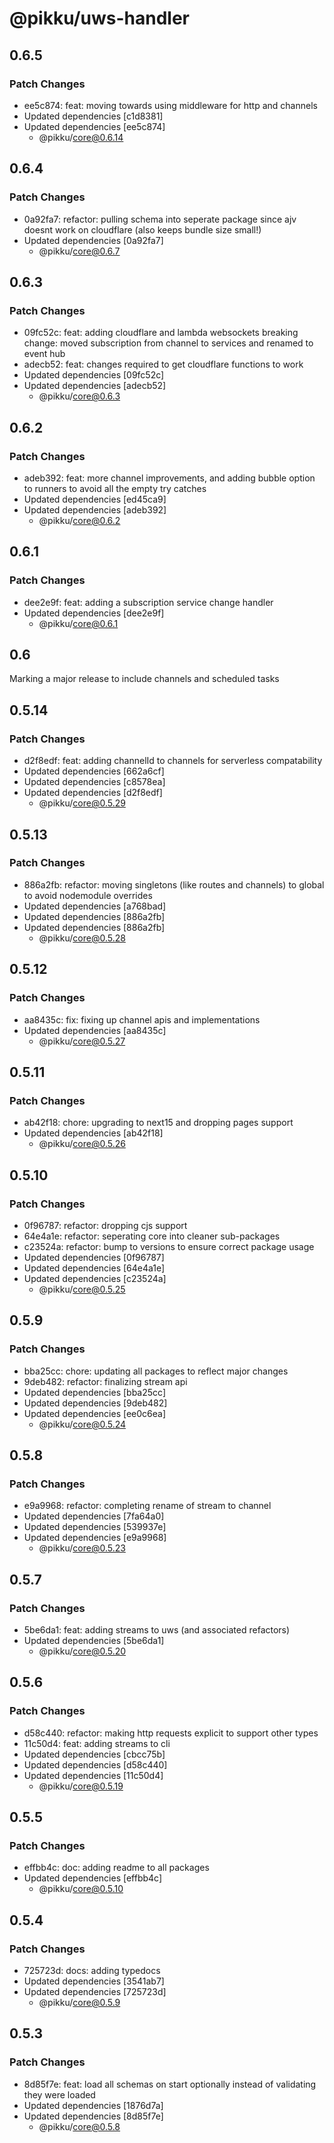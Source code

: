 # @pikku/uws-handler

## 0.6.5

### Patch Changes

- ee5c874: feat: moving towards using middleware for http and channels
- Updated dependencies [c1d8381]
- Updated dependencies [ee5c874]
  - @pikku/core@0.6.14

## 0.6.4

### Patch Changes

- 0a92fa7: refactor: pulling schema into seperate package since ajv doesnt work on cloudflare (also keeps bundle size small!)
- Updated dependencies [0a92fa7]
  - @pikku/core@0.6.7

## 0.6.3

### Patch Changes

- 09fc52c: feat: adding cloudflare and lambda websockets
  breaking change: moved subscription from channel to services and renamed to event hub
- adecb52: feat: changes required to get cloudflare functions to work
- Updated dependencies [09fc52c]
- Updated dependencies [adecb52]
  - @pikku/core@0.6.3

## 0.6.2

### Patch Changes

- adeb392: feat: more channel improvements, and adding bubble option to runners to avoid all the empty try catches
- Updated dependencies [ed45ca9]
- Updated dependencies [adeb392]
  - @pikku/core@0.6.2

## 0.6.1

### Patch Changes

- dee2e9f: feat: adding a subscription service change handler
- Updated dependencies [dee2e9f]
  - @pikku/core@0.6.1

## 0.6

Marking a major release to include channels and scheduled tasks

## 0.5.14

### Patch Changes

- d2f8edf: feat: adding channelId to channels for serverless compatability
- Updated dependencies [662a6cf]
- Updated dependencies [c8578ea]
- Updated dependencies [d2f8edf]
  - @pikku/core@0.5.29

## 0.5.13

### Patch Changes

- 886a2fb: refactor: moving singletons (like routes and channels) to global to avoid nodemodule overrides
- Updated dependencies [a768bad]
- Updated dependencies [886a2fb]
- Updated dependencies [886a2fb]
  - @pikku/core@0.5.28

## 0.5.12

### Patch Changes

- aa8435c: fix: fixing up channel apis and implementations
- Updated dependencies [aa8435c]
  - @pikku/core@0.5.27

## 0.5.11

### Patch Changes

- ab42f18: chore: upgrading to next15 and dropping pages support
- Updated dependencies [ab42f18]
  - @pikku/core@0.5.26

## 0.5.10

### Patch Changes

- 0f96787: refactor: dropping cjs support
- 64e4a1e: refactor: seperating core into cleaner sub-packages
- c23524a: refactor: bump to versions to ensure correct package usage
- Updated dependencies [0f96787]
- Updated dependencies [64e4a1e]
- Updated dependencies [c23524a]
  - @pikku/core@0.5.25

## 0.5.9

### Patch Changes

- bba25cc: chore: updating all packages to reflect major changes
- 9deb482: refactor: finalizing stream api
- Updated dependencies [bba25cc]
- Updated dependencies [9deb482]
- Updated dependencies [ee0c6ea]
  - @pikku/core@0.5.24

## 0.5.8

### Patch Changes

- e9a9968: refactor: completing rename of stream to channel
- Updated dependencies [7fa64a0]
- Updated dependencies [539937e]
- Updated dependencies [e9a9968]
  - @pikku/core@0.5.23

## 0.5.7

### Patch Changes

- 5be6da1: feat: adding streams to uws (and associated refactors)
- Updated dependencies [5be6da1]
  - @pikku/core@0.5.20

## 0.5.6

### Patch Changes

- d58c440: refactor: making http requests explicit to support other types
- 11c50d4: feat: adding streams to cli
- Updated dependencies [cbcc75b]
- Updated dependencies [d58c440]
- Updated dependencies [11c50d4]
  - @pikku/core@0.5.19

## 0.5.5

### Patch Changes

- effbb4c: doc: adding readme to all packages
- Updated dependencies [effbb4c]
  - @pikku/core@0.5.10

## 0.5.4

### Patch Changes

- 725723d: docs: adding typedocs
- Updated dependencies [3541ab7]
- Updated dependencies [725723d]
  - @pikku/core@0.5.9

## 0.5.3

### Patch Changes

- 8d85f7e: feat: load all schemas on start optionally instead of validating they were loaded
- Updated dependencies [1876d7a]
- Updated dependencies [8d85f7e]
  - @pikku/core@0.5.8
